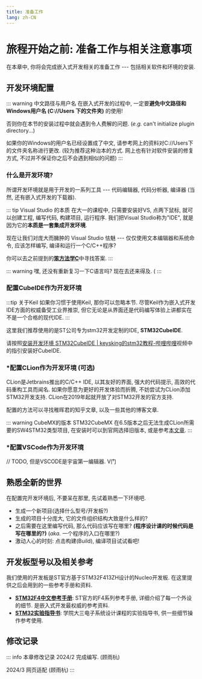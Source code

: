 ```yaml
---
title: 准备工作
lang: zh-CN
---
```


# 旅程开始之前: 准备工作与相关注意事项

在本章中, 你将会完成嵌入式开发相关的准备工作 ---
包括相关软件和环境的安装.

## 开发环境配置

::: warning 中文路径与用户名
在嵌入式开发的过程中, 一定要**避免中文路径和Windows用户名
(C://Users 下的文件夹)** 的使用!

否则你在本节的安装过程中就会遇到令人费解的问题. (*e.g.* can't initialize plugin directory...)

如果你的Windows的用户名已经设置成了中文, 请参考网上的资料对C://Users下的文件夹名称进行更改. (较为推荐这种治本的方式. 网上也有针对软件安装的修复方式, 不过并不保证你之后不会遇到相似的问题)
:::

### 什么是开发环境?

所谓开发环境就是用于开发的一系列工具 --- 代码编辑器, 代码分析器, 编译器 (当然, 还有嵌入式开发的下载器).

::: tip Visual Studio 的本质
在大一的课程中, 只需要安装好VS, 点两下鼠标,
就可以创建工程, 编写代码, 构建项目, 运行程序. 我们把Visual
Studio称为\"IDE\", 就是因为它的**本质是一套集成开发环境**.

现在让我们对庞大而臃肿的 Visual Studio 怯魅 --- 仅仅使用文本编辑器和系统命令,
应该怎样编写, 编译和运行一个C/C++程序?

你可以去之前提到的[**笨方法学C**](https://wizardforcel.gitbooks.io/lcthw/content/)中寻找答案.
:::

::: warning 嘿, 还没有重新复习一下C语言吗?
现在去还来得及. (
:::

### 配置CubeIDE作为开发环境

:::tip 关于Keil
如果你习惯于使用Keil, 那你可以忽略本节.
尽管Keil作为嵌入式开发IDE方面的权威备受工业界推崇,
但它无论是从界面还是代码编写体验上讲都实在不是一个合格的现代IDE.
:::

这里我们推荐使用的是ST公司专为stm32开发定制的IDE, **STM32CubeIDE**.

请按照[安装开发环境 STM32CubeIDE \|
keysking的stm32教程-哔哩哔哩](https://b23.tv/ieviM3F)视频中的指引安装好CubeIDE.

### \*配置CLion作为开发环境 (可选)

CLion是Jetbrains推出的C/C++ IDE, 以其友好的界面, 强大的代码提示,
高效的代码重构工具而闻名. 如果你愿意为更好的开发体验而折腾,
不妨尝试为CLion添加STM32开发支持.
CLion在2019年起就开放了对STM32开发的官方支持.

配置的方法可以寻找稚晖君的知乎文章, 以及一些其他的博客文章.

::: warning CubeMX的版本
STM32CubeMX 在6.5版本之后无法生成CLion所需要的SW4STM32类型项目,
在安装时可以到官网选择旧版本,
或是参考[本文章](https://blog.csdn.net/m0_54490453/article/details/128921674).
:::


### \*配置VSCode作为开发环境

// TODO, 但是VSCODE是宇宙第一编辑器. V门

## 熟悉全新的世界

在配置完开发环境后, 不要呆在那里, 先试着熟悉一下环境吧.

-   生成一个新项目(选择什么型号/开发板?)
-   生成的项目十分庞大, 它的文件组织结构大致是什么样的?
-   之后需要在这里编写代码, 那么代码应该写在哪里?
    **(程序设计课的时候代码是写在哪里的?)** (*aka.* 一个程序的入口在哪里?)
-   激动人心的时刻: 点击构建(Build), 编译项目试试看吧!

## 开发板型号以及相关参考

我们使用的开发板是ST官方基于STM32F413ZH设计的Nucleo开发板. 在这里提供之后会用到的一些参考手册和资料.

- [**STM32F4中文参考手册**](/stm32f4referencemanual.pdf): ST官方的F4系列参考手册, 详细介绍了每一个外设的细节. 是嵌入式开发最权威的参考资料.
- [**STM32实验指导书**](/STM32实验指导书.pdf): 学院大三电子系统设计课程的实验指导书, 供一些细节操作参考使用.

## 修改记录
::: info 本章修改记录
2024/2 完成编写. (顾雨杭)

2024/3 网页适配 (顾雨杭)
:::